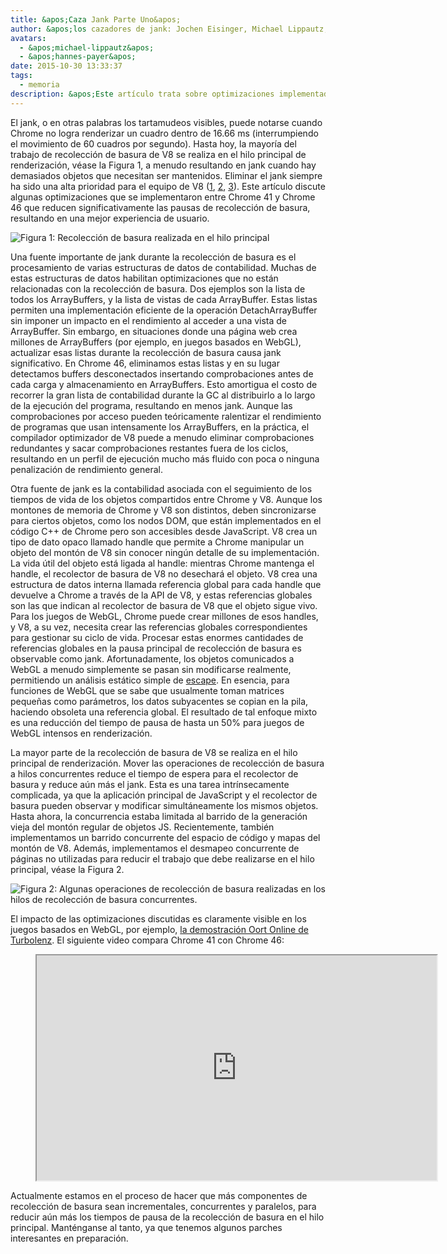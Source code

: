 ```yaml
---
title: &apos;Caza Jank Parte Uno&apos;
author: &apos;los cazadores de jank: Jochen Eisinger, Michael Lippautz, y Hannes Payer&apos;
avatars:
  - &apos;michael-lippautz&apos;
  - &apos;hannes-payer&apos;
date: 2015-10-30 13:33:37
tags:
  - memoria
description: &apos;Este artículo trata sobre optimizaciones implementadas entre Chrome 41 y Chrome 46 que reducen significativamente las pausas de la recolección de basura, resultando en una mejor experiencia para el usuario.&apos;
---
```

El jank, o en otras palabras los tartamudeos visibles, puede notarse cuando Chrome no logra renderizar un cuadro dentro de 16.66 ms (interrumpiendo el movimiento de 60 cuadros por segundo). Hasta hoy, la mayoría del trabajo de recolección de basura de V8 se realiza en el hilo principal de renderización, véase la Figura 1, a menudo resultando en jank cuando hay demasiados objetos que necesitan ser mantenidos. Eliminar el jank siempre ha sido una alta prioridad para el equipo de V8 ([1](https://blog.chromium.org/2011/11/game-changer-for-interactive.html), [2](https://www.youtube.com/watch?v=3vPOlGRH6zk), [3](/blog/free-garbage-collection)). Este artículo discute algunas optimizaciones que se implementaron entre Chrome 41 y Chrome 46 que reducen significativamente las pausas de recolección de basura, resultando en una mejor experiencia de usuario.

<!--truncate-->
![Figura 1: Recolección de basura realizada en el hilo principal](/_img/jank-busters/gc-main-thread.png)

Una fuente importante de jank durante la recolección de basura es el procesamiento de varias estructuras de datos de contabilidad. Muchas de estas estructuras de datos habilitan optimizaciones que no están relacionadas con la recolección de basura. Dos ejemplos son la lista de todos los ArrayBuffers, y la lista de vistas de cada ArrayBuffer. Estas listas permiten una implementación eficiente de la operación DetachArrayBuffer sin imponer un impacto en el rendimiento al acceder a una vista de ArrayBuffer. Sin embargo, en situaciones donde una página web crea millones de ArrayBuffers (por ejemplo, en juegos basados en WebGL), actualizar esas listas durante la recolección de basura causa jank significativo. En Chrome 46, eliminamos estas listas y en su lugar detectamos buffers desconectados insertando comprobaciones antes de cada carga y almacenamiento en ArrayBuffers. Esto amortigua el costo de recorrer la gran lista de contabilidad durante la GC al distribuirlo a lo largo de la ejecución del programa, resultando en menos jank. Aunque las comprobaciones por acceso pueden teóricamente ralentizar el rendimiento de programas que usan intensamente los ArrayBuffers, en la práctica, el compilador optimizador de V8 puede a menudo eliminar comprobaciones redundantes y sacar comprobaciones restantes fuera de los ciclos, resultando en un perfil de ejecución mucho más fluido con poca o ninguna penalización de rendimiento general.

Otra fuente de jank es la contabilidad asociada con el seguimiento de los tiempos de vida de los objetos compartidos entre Chrome y V8. Aunque los montones de memoria de Chrome y V8 son distintos, deben sincronizarse para ciertos objetos, como los nodos DOM, que están implementados en el código C++ de Chrome pero son accesibles desde JavaScript. V8 crea un tipo de dato opaco llamado handle que permite a Chrome manipular un objeto del montón de V8 sin conocer ningún detalle de su implementación. La vida útil del objeto está ligada al handle: mientras Chrome mantenga el handle, el recolector de basura de V8 no desechará el objeto. V8 crea una estructura de datos interna llamada referencia global para cada handle que devuelve a Chrome a través de la API de V8, y estas referencias globales son las que indican al recolector de basura de V8 que el objeto sigue vivo. Para los juegos de WebGL, Chrome puede crear millones de esos handles, y V8, a su vez, necesita crear las referencias globales correspondientes para gestionar su ciclo de vida. Procesar estas enormes cantidades de referencias globales en la pausa principal de recolección de basura es observable como jank. Afortunadamente, los objetos comunicados a WebGL a menudo simplemente se pasan sin modificarse realmente, permitiendo un análisis estático simple de [escape](https://es.wikipedia.org/wiki/An%C3%A1lisis_de_escape). En esencia, para funciones de WebGL que se sabe que usualmente toman matrices pequeñas como parámetros, los datos subyacentes se copian en la pila, haciendo obsoleta una referencia global. El resultado de tal enfoque mixto es una reducción del tiempo de pausa de hasta un 50% para juegos de WebGL intensos en renderización.

La mayor parte de la recolección de basura de V8 se realiza en el hilo principal de renderización. Mover las operaciones de recolección de basura a hilos concurrentes reduce el tiempo de espera para el recolector de basura y reduce aún más el jank. Esta es una tarea intrínsecamente complicada, ya que la aplicación principal de JavaScript y el recolector de basura pueden observar y modificar simultáneamente los mismos objetos. Hasta ahora, la concurrencia estaba limitada al barrido de la generación vieja del montón regular de objetos JS. Recientemente, también implementamos un barrido concurrente del espacio de código y mapas del montón de V8. Además, implementamos el desmapeo concurrente de páginas no utilizadas para reducir el trabajo que debe realizarse en el hilo principal, véase la Figura 2.

![Figura 2: Algunas operaciones de recolección de basura realizadas en los hilos de recolección de basura concurrentes.](/_img/jank-busters/gc-concurrent-threads.png)

El impacto de las optimizaciones discutidas es claramente visible en los juegos basados en WebGL, por ejemplo, [la demostración Oort Online de Turbolenz](http://oortonline.gl/). El siguiente video compara Chrome 41 con Chrome 46:

<figure>
  <div class="video video-16:9">
    <iframe src="https://www.youtube.com/embed/PgrCJpbTs9I" width="640" height="360" loading="lazy"></iframe>
  </div>
</figure>

Actualmente estamos en el proceso de hacer que más componentes de recolección de basura sean incrementales, concurrentes y paralelos, para reducir aún más los tiempos de pausa de la recolección de basura en el hilo principal. Manténganse al tanto, ya que tenemos algunos parches interesantes en preparación.
